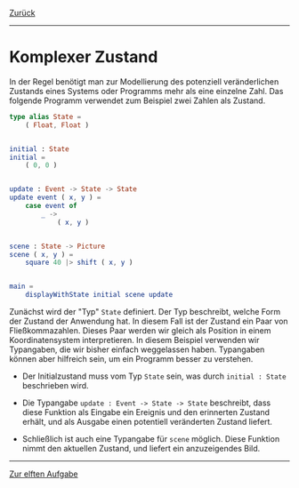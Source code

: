 [Zurück](Counter.md)

---

# Komplexer Zustand

In der Regel benötigt man zur Modellierung des potenziell veränderlichen Zustands eines Systems oder Programms mehr als eine einzelne Zahl.
Das folgende Programm verwendet zum Beispiel zwei Zahlen als Zustand.

```elm
type alias State =
    ( Float, Float )


initial : State
initial =
    ( 0, 0 )


update : Event -> State -> State
update event ( x, y ) =
    case event of
        _ ->
            ( x, y )


scene : State -> Picture
scene ( x, y ) =
    square 40 |> shift ( x, y )


main =
    displayWithState initial scene update
```

Zunächst wird der "Typ" `State` definiert.
Der Typ beschreibt, welche Form der Zustand der Anwendung hat.
In diesem Fall ist der Zustand ein Paar von Fließkommazahlen.
Dieses Paar werden wir gleich als Position in einem Koordinatensystem interpretieren.
In diesem Beispiel verwenden wir Typangaben, die wir bisher einfach weggelassen haben.
Typangaben können aber hilfreich sein, um ein Programm besser zu verstehen.

* Der Initialzustand muss vom Typ `State` sein, was durch `initial : State` beschrieben wird.

* Die Typangabe `update : Event -> State -> State` beschreibt, dass diese Funktion als Eingabe ein Ereignis und den erinnerten Zustand erhält, und als Ausgabe einen potentiell veränderten Zustand liefert.

* Schließlich ist auch eine Typangabe für `scene` möglich.
Diese Funktion nimmt den aktuellen Zustand, und liefert ein anzuzeigendes Bild.

---

[Zur elften Aufgabe](Block.md)
